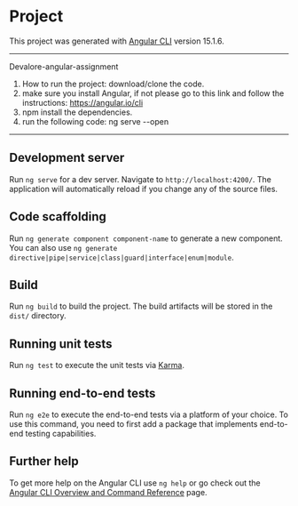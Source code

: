 # Project

This project was generated with [Angular CLI](https://github.com/angular/angular-cli) version 15.1.6.

--------------------------------------------------------------------------------------------------------------------------

Devalore-angular-assignment

1. How to run the project: download/clone the code.
2. make sure you install Angular, if not please go to this link and follow the instructions: https://angular.io/cli
3. npm install the dependencies.
4. run the following code: ng serve --open

--------------------------------------------------------------------------------------------------------------------------



## Development server

Run `ng serve` for a dev server. Navigate to `http://localhost:4200/`. The application will automatically reload if you change any of the source files.

## Code scaffolding

Run `ng generate component component-name` to generate a new component. You can also use `ng generate directive|pipe|service|class|guard|interface|enum|module`.

## Build

Run `ng build` to build the project. The build artifacts will be stored in the `dist/` directory.

## Running unit tests

Run `ng test` to execute the unit tests via [Karma](https://karma-runner.github.io).

## Running end-to-end tests

Run `ng e2e` to execute the end-to-end tests via a platform of your choice. To use this command, you need to first add a package that implements end-to-end testing capabilities.

## Further help

To get more help on the Angular CLI use `ng help` or go check out the [Angular CLI Overview and Command Reference](https://angular.io/cli) page.
